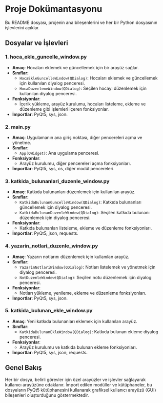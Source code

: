 
# Proje Dokümantasyonu

Bu README dosyası, projenin ana bileşenlerini ve her bir Python dosyasının işlevlerini açıklar.

## Dosyalar ve İşlevleri

### 1. hoca_ekle_guncelle_window.py
- **Amaç**: Hocaları eklemek ve güncellemek için bir arayüz sağlar.
- **Sınıflar**:
  - `HocaEkleGuncelleWindow(QDialog)`: Hocaları eklemek ve güncellemek için kullanılan diyalog penceresi.
  - `HocaDuzenlemeWindow(QDialog)`: Seçilen hocayı düzenlemek için kullanılan diyalog penceresi.
- **Fonksiyonlar**:
  - İçerik yükleme, arayüz kurulumu, hocaları listeleme, ekleme ve düzenleme gibi işlemleri içeren fonksiyonlar.
- **İmportlar**: PyQt5, sys, json.

### 2. main.py
- **Amaç**: Uygulamanın ana giriş noktası, diğer pencereleri açma ve yönetme.
- **Sınıflar**:
  - `App(QWidget)`: Ana uygulama penceresi.
- **Fonksiyonlar**:
  - Arayüz kurulumu, diğer pencereleri açma fonksiyonları.
- **İmportlar**: PyQt5, sys, os, diğer modül pencereleri.

### 3. katkida_bulunanlari_duzenle_window.py
- **Amaç**: Katkıda bulunanları düzenlemek için kullanılan arayüz.
- **Sınıflar**:
  - `KatkidaBulunanGuncelleWindow(QDialog)`: Katkıda bulunanları güncellemek için diyalog penceresi.
  - `KatkidaBulunanDuzenleWindow(QDialog)`: Seçilen katkıda bulunanı düzenlemek için diyalog penceresi.
- **Fonksiyonlar**:
  - Katkıda bulunanları listeleme, ekleme ve düzenleme fonksiyonları.
- **İmportlar**: PyQt5, json, requests.

### 4. yazarin_notlari_duzenle_window.py
- **Amaç**: Yazarın notlarını düzenlemek için kullanılan arayüz.
- **Sınıflar**:
  - `YazarinNotlariWindow(QDialog)`: Notları listelemek ve yönetmek için diyalog penceresi.
  - `NotDuzenleWindow(QDialog)`: Seçilen notu düzenlemek için diyalog penceresi.
- **Fonksiyonlar**:
  - Notları yükleme, yenileme, ekleme ve düzenleme fonksiyonları.
- **İmportlar**: PyQt5, sys, json.

### 5. katkida_bulunan_ekle_window.py
- **Amaç**: Yeni katkıda bulunanları eklemek için kullanılan arayüz.
- **Sınıflar**:
  - `KatkidaBulunanEkleWindow(QDialog)`: Katkıda bulunan ekleme diyalog penceresi.
- **Fonksiyonlar**:
  - Arayüz kurulumu ve katkıda bulunan ekleme fonksiyonları.
- **İmportlar**: PyQt5, sys, json, requests.

## Genel Bakış

Her bir dosya, belirli görevler için özel arayüzler ve işlevler sağlayarak kullanıcı arayüzüne odaklanır. İmport edilen modüller ve kütüphaneler, bu dosyaların PyQt5 kütüphanesini kullanarak grafiksel kullanıcı arayüzü (GUI) bileşenleri oluşturduğunu göstermektedir.
